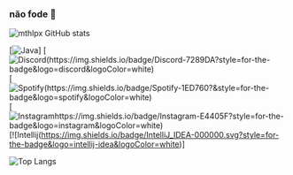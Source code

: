 
### não fode 🖕

![mthlpx GitHub stats](https://github-readme-stats.vercel.app/api?username=mthlpx_icons=true&theme=dark)

[![Java](https://img.shields.io/badge/Java-ED8B00?style=for-the-badge&logo=openjdk&logoColor=white)]
[![Discord(https://img.shields.io/badge/Discord-7289DA?style=for-the-badge&logo=discord&logoColor=white)](https://discord.gg/u8rt3TfpSp)
[![Spotify(https://img.shields.io/badge/Spotify-1ED760?&style=for-the-badge&logo=spotify&logoColor=white)](https://open.spotify.com/user/21s2xrxel5edozihfvqajefoy?si=170201760ab24502)
[![Instagramhttps://img.shields.io/badge/Instagram-E4405F?style=for-the-badge&logo=instagram&logoColor=white)](https://www.instagram.com/mth.lpx/)
[![Intellij(https://img.shields.io/badge/IntelliJ_IDEA-000000.svg?style=for-the-badge&logo=intellij-idea&logoColor=white)]

![Top Langs](https://github-readme-stats.vercel.app/api/top-langs/?username=anuraghazra&layout=compact)
